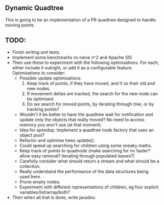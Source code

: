 ## Dynamic Quadtree

This is going to be an implementation of a PR quadtree designed to handle moving points.

## TODO:

- Finish writing unit tests.
- Implement some benchmarks vs naive n^2 and Apache SIS
- Then use these to experiment with the following optimisations. For each, either include it outright,
or add it as a configurable feature. Optimisations to consider:
    * Possible update optimisations:
        1) Keep track of points, if they have moved, and if so their old and new nodes.
        2) If movement deltas are tracked, the search for the new node can be optimised.
        3) Do we search for moved points, by iterating through tree, or by tracking points?
    * Wouldn't it be better to have the quadtree wait for notification and update only the objects that really moved?
      No need to access memory you won't use (at that moment).
    * Idea for speedup: Implement a quadtree node factory that uses an object pool?
    * Refactor and optimise trees update().
    * Could speed up searching for children using some sneaky maths.
    * Keep track of points to quadnode (make searching for nn faster? allow easy removal? iterating through populated leaves?)
    * Carefully consider what should return a stream and what should be a collection.
    * Really understand the performance of the data structures being used here.
    * Prune empty nodes.
    * Experiment with different representations of children, eg four explicit variables/list/array/both?
- Then when all that is done, write javadoc.
